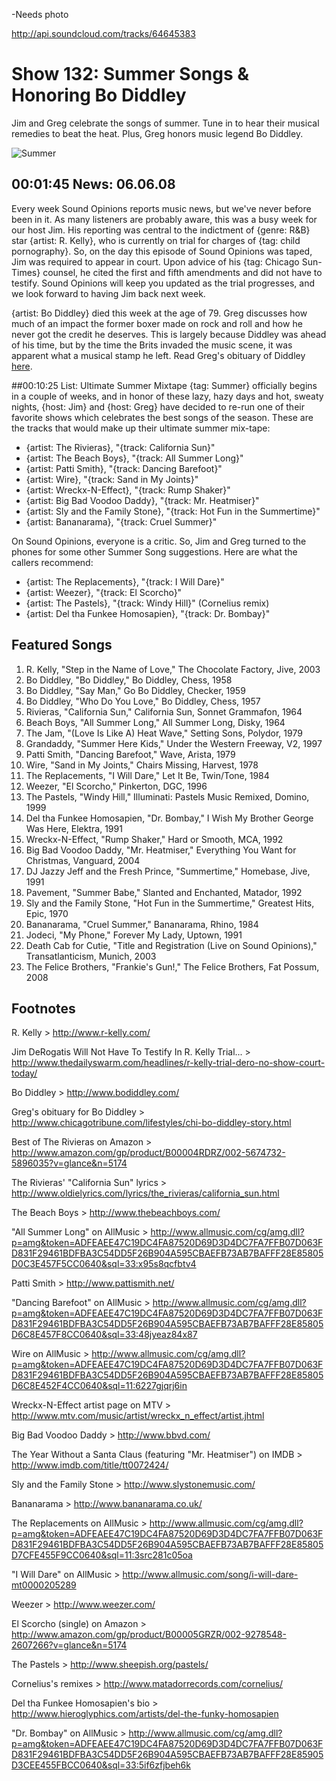 

-Needs photo

http://api.soundcloud.com/tracks/64645383

# Show 132: Summer Songs & Honoring Bo Diddley
Jim and Greg celebrate the songs of summer. Tune in to hear their musical remedies to beat the heat. Plus, Greg honors music legend Bo Diddley.

![Summer](http://static.soundopinions.org/images/2008/summer.jpg)

## 00:01:45 News: 06.06.08
Every week Sound Opinions reports music news, but we've never before been in it. As many listeners are probably aware, this was a busy week for our host Jim. His reporting was central to the indictment of {genre: R&B} star {artist: R. Kelly}, who is currently on trial for charges of {tag: child pornography}. So, on the day this episode of Sound Opinions was taped, Jim was required to appear in court. Upon advice of his {tag: Chicago Sun-Times} counsel, he cited the first and fifth amendments and did not have to testify. Sound Opinions will keep you updated as the trial progresses, and we look forward to having Jim back next week. 

{artist: Bo Diddley} died this week at the age of 79. Greg discusses how much of an impact the former boxer made on rock and roll and how he never got the credit he deserves. This is largely because Diddley was ahead of his time, but by the time the Brits invaded the music scene, it was apparent what a musical stamp he left. Read Greg's obituary of Diddley [here](http://www.chicagotribune.com/lifestyles/chi-bo-diddley-story.html).

##00:10:25 List: Ultimate Summer Mixtape
{tag: Summer} officially begins in a couple of weeks, and in honor of these lazy, hazy days and hot, sweaty nights, {host: Jim} and {host: Greg} have decided to re-run one of their favorite shows which celebrates the best songs of the season. These are the tracks that would make up their ultimate summer mix-tape:

- {artist: The Rivieras}, "{track: California Sun}"
- {artist: The Beach Boys}, "{track: All Summer Long}"
- {artist: Patti Smith}, "{track: Dancing Barefoot}"
- {artist: Wire}, "{track: Sand in My Joints}"
- {artist: Wreckx-N-Effect}, "{track: Rump Shaker}"
- {artist: Big Bad Voodoo Daddy}, "{track: Mr. Heatmiser}"
- {artist: Sly and the Family Stone}, "{track: Hot Fun in the Summertime}"
- {artist: Bananarama}, "{track: Cruel Summer}"

On Sound Opinions, everyone is a critic. So, Jim and Greg turned to the phones for some other Summer Song suggestions. Here are what the callers recommend:

- {artist: The Replacements}, "{track: I Will Dare}"
- {artist: Weezer}, "{track: El Scorcho}"
- {artist: The Pastels}, "{track: Windy Hill}" (Cornelius remix)
- {artist: Del tha Funkee Homosapien}, "{track: Dr. Bombay}"

## Featured Songs
1. R. Kelly, "Step in the Name of Love," The Chocolate Factory, Jive, 2003
2. Bo Diddley, "Bo Diddley," Bo Diddley, Chess, 1958
3. Bo Diddley, "Say Man," Go Bo Diddley, Checker, 1959
4. Bo Diddley, "Who Do You Love," Bo Diddley, Chess, 1957
5. Rivieras, "California Sun," California Sun, Sonnet Grammafon, 1964
6. Beach Boys, "All Summer Long," All Summer Long, Disky, 1964
7. The Jam, "(Love Is Like A) Heat Wave," Setting Sons, Polydor, 1979
8. Grandaddy, "Summer Here Kids," Under the Western Freeway, V2, 1997
9. Patti Smith, "Dancing Barefoot," Wave, Arista, 1979
10. Wire, "Sand in My Joints," Chairs Missing, Harvest, 1978
11. The Replacements, "I Will Dare," Let It Be, Twin/Tone, 1984
12. Weezer, "El Scorcho," Pinkerton, DGC, 1996
13. The Pastels, "Windy Hill," Illuminati: Pastels Music Remixed, Domino, 1999
14. Del tha Funkee Homosapien, "Dr. Bombay," I Wish My Brother George Was Here, Elektra, 1991
15. Wreckx-N-Effect, "Rump Shaker," Hard or Smooth, MCA, 1992
16. Big Bad Voodoo Daddy, "Mr. Heatmiser," Everything You Want for Christmas, Vanguard, 2004
17. DJ Jazzy Jeff and the Fresh Prince, "Summertime," Homebase, Jive, 1991
18. Pavement, "Summer Babe," Slanted and Enchanted, Matador, 1992
19. Sly and the Family Stone, "Hot Fun in the Summertime," Greatest Hits, Epic, 1970
20. Bananarama, "Cruel Summer," Bananarama, Rhino, 1984
21. Jodeci, "My Phone," Forever My Lady, Uptown, 1991
22. Death Cab for Cutie, "Title and Registration (Live on Sound Opinions)," Transatlanticism, Munich, 2003 
23. The Felice Brothers, "Frankie's Gun!," The Felice Brothers, Fat Possum, 2008

## Footnotes

R. Kelly > http://www.r-kelly.com/

Jim DeRogatis Will Not Have To Testify In R. Kelly Trial... > http://www.thedailyswarm.com/headlines/r-kelly-trial-dero-no-show-court-today/

Bo Diddley > http://www.bodiddley.com/

Greg's obituary for Bo Diddley > http://www.chicagotribune.com/lifestyles/chi-bo-diddley-story.html

Best of The Rivieras on Amazon > http://www.amazon.com/gp/product/B00004RDRZ/002-5674732-5896035?v=glance&n=5174

The Rivieras' "California Sun" lyrics > http://www.oldielyrics.com/lyrics/the_rivieras/california_sun.html

The Beach Boys > http://www.thebeachboys.com/

"All Summer Long" on AllMusic > http://www.allmusic.com/cg/amg.dll?p=amg&token=ADFEAEE47C19DC4FA87520D69D3D4DC7FA7FFB07D063FD831F29461BDFBA3C54DD5F26B904A595CBAEFB73AB7BAFFF28E85805D0C3E457F5CC0640&sql=33:x95s8qcfbtv4

Patti Smith > http://www.pattismith.net/

"Dancing Barefoot" on AllMusic > http://www.allmusic.com/cg/amg.dll?p=amg&token=ADFEAEE47C19DC4FA87520D69D3D4DC7FA7FFB07D063FD831F29461BDFBA3C54DD5F26B904A595CBAEFB73AB7BAFFF28E85805D6C8E457F8CC0640&sql=33:48jyeaz84x87

Wire on AllMusic > http://www.allmusic.com/cg/amg.dll?p=amg&token=ADFEAEE47C19DC4FA87520D69D3D4DC7FA7FFB07D063FD831F29461BDFBA3C54DD5F26B904A595CBAEFB73AB7BAFFF28E85805D6C8E452F4CC0640&sql=11:6227gjqrj6in

Wreckx-N-Effect artist page on MTV > http://www.mtv.com/music/artist/wreckx_n_effect/artist.jhtml

Big Bad Voodoo Daddy > http://www.bbvd.com/

The Year Without a Santa Claus (featuring "Mr. Heatmiser") on IMDB > http://www.imdb.com/title/tt0072424/

Sly and the Family Stone > http://www.slystonemusic.com/

Bananarama > http://www.bananarama.co.uk/

The Replacements on AllMusic > http://www.allmusic.com/cg/amg.dll?p=amg&token=ADFEAEE47C19DC4FA87520D69D3D4DC7FA7FFB07D063FD831F29461BDFBA3C54DD5F26B904A595CBAEFB73AB7BAFFF28E85805D7CFE455F9CC0640&sql=11:3src281c05oa

"I Will Dare" on AllMusic > http://www.allmusic.com/song/i-will-dare-mt0000205289

Weezer > http://www.weezer.com/

El Scorcho (single) on Amazon > http://www.amazon.com/gp/product/B00005GRZR/002-9278548-2607266?v=glance&n=5174

The Pastels > http://www.sheepish.org/pastels/

Cornelius's remixes > http://www.matadorrecords.com/cornelius/

Del tha Funkee Homosapien's bio > http://www.hieroglyphics.com/artists/del-the-funky-homosapien

"Dr. Bombay" on AllMusic > http://www.allmusic.com/cg/amg.dll?p=amg&token=ADFEAEE47C19DC4FA87520D69D3D4DC7FA7FFB07D063FD831F29461BDFBA3C54DD5F26B904A595CBAEFB73AB7BAFFF28E85905D3CEE455FBCC0640&sql=33:5if6zfjbeh6k
